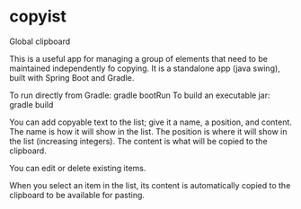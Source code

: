 # copyist
Global clipboard

This is a useful app for managing a group of elements that need to be maintained independently fo copying. It is a
standalone app (java swing), built with Spring Boot and Gradle.

To run directly from Gradle: gradle bootRun
To build an executable jar: gradle build

You can add copyable text to the list; give it a name, a position, and content. The name is how it will show in the list. The position is where it will show in the list (increasing integers). The content is what will be copied to the clipboard.

You can edit or delete existing items.

When you select an item in the list, its content is automatically copied to the clipboard to be available for pasting.

